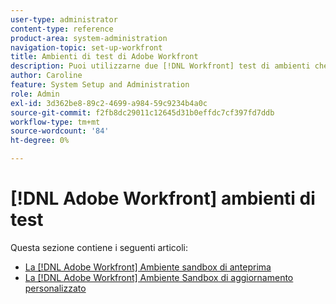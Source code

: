 ```yaml
---
user-type: administrator
content-type: reference
product-area: system-administration
navigation-topic: set-up-workfront
title: Ambienti di test di Adobe Workfront
description: Puoi utilizzarne due [!DNL Workfront] test di ambienti che replicano la [!DNL Workfront] ambiente di produzione. La Sandbox Anteprima viene aggiornata ogni fine settimana da Workfront. I dati aggiunti all’ambiente live il venerdì vengono visualizzati nella Sandbox Anteprima entro il lunedì successivo. La Sandbox di aggiornamento personalizzato è un ambiente di test separato che viene aggiornato manualmente dall’utente. È presente un costo aggiuntivo per ottenere la Sandbox di aggiornamento personalizzato.
author: Caroline
feature: System Setup and Administration
role: Admin
exl-id: 3d362be8-89c2-4699-a984-59c9234b4a0c
source-git-commit: f2fb8dc29011c12645d31b0effdc7cf397fd7ddb
workflow-type: tm+mt
source-wordcount: '84'
ht-degree: 0%

---
```


# [!DNL Adobe Workfront] ambienti di test

Questa sezione contiene i seguenti articoli:

* [La [!DNL Adobe Workfront] Ambiente sandbox di anteprima](../../../administration-and-setup/set-up-workfront/workfront-testing-environments/wf-preview-sandbox-environment.md)
* [La [!DNL Adobe Workfront] Ambiente Sandbox di aggiornamento personalizzato](../../../administration-and-setup/set-up-workfront/workfront-testing-environments/wf-custom-refresh-sandbox-environment.md)
